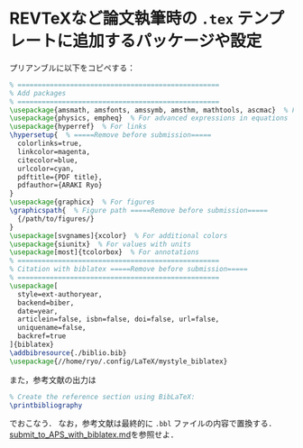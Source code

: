 # REVTeXなど論文執筆時の `.tex` テンプレートに追加するパッケージや設定

プリアンブルに以下をコピペする：

```latex
% ==================================================
% Add packages
% ==================================================
\usepackage{amsmath, amsfonts, amssymb, amsthm, mathtools, ascmac}  % For math
\usepackage{physics, empheq}  % For advanced expressions in equations
\usepackage{hyperref}  % For links
\hypersetup{  % =====Remove before submission=====
  colorlinks=true,
  linkcolor=magenta,
  citecolor=blue,
  urlcolor=cyan,
  pdftitle={PDF title},
  pdfauthor={ARAKI Ryo}
}
\usepackage{graphicx}  % For figures
\graphicspath{  % Figure path =====Remove before submission=====
  {/path/to/figures/}
}
\usepackage[svgnames]{xcolor}  % For additional colors
\usepackage{siunitx}  % For values with units
\usepackage[most]{tcolorbox}  % For annotations
% ==================================================
% Citation with biblatex =====Remove before submission=====
% ==================================================
\usepackage[
  style=ext-authoryear,
  backend=biber,
  date=year,
  articlein=false, isbn=false, doi=false, url=false,
  uniquename=false,
  backref=true
]{biblatex}
\addbibresource{./biblio.bib}
\usepackage{//home/ryo/.config/LaTeX/mystyle_biblatex}
```

また，参考文献の出力は

```latex
% Create the reference section using BibLaTeX:
\printbibliography
```

でおこなう．
なお，参考文献は最終的に `.bbl` ファイルの内容で置換する．
[submit_to_APS_with_biblatex.md](https://github.com/ryo-ARAKI/TIL/blob/master/latex/submit_to_APS_with_biblatex.md)を参照せよ．
